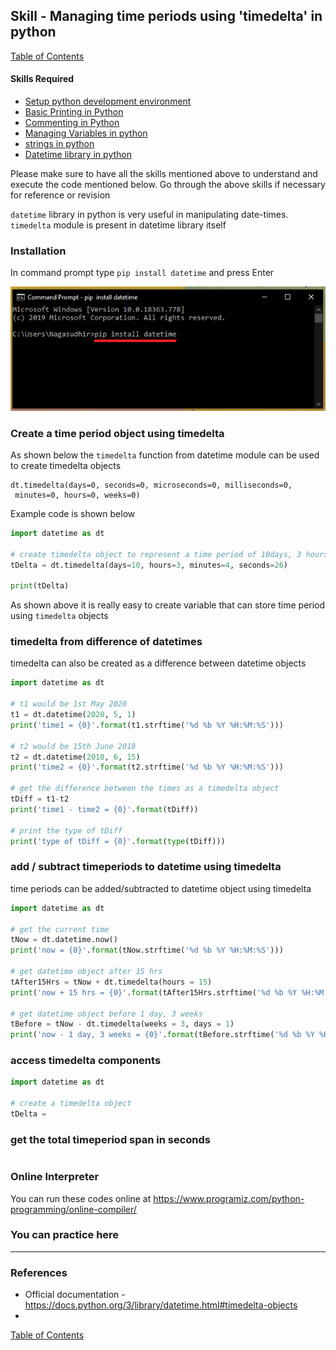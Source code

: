 ## Skill - Managing time periods using 'timedelta' in python
[Table of Contents](https://nagasudhir.blogspot.com/2020/04/taming-python-table-of-contents.html)

#### Skills Required
* [Setup python development environment](https://nagasudhir.blogspot.com/2020/04/setup-python-development-environment_14.html)
* [Basic Printing in Python](https://nagasudhir.blogspot.com/2020/04/basic-printing-in-python.html)
* [Commenting in Python](https://nagasudhir.blogspot.com/2020/04/comments-in-python.html)
* [Managing Variables in python](https://nagasudhir.blogspot.com/2020/04/managing-variables-in-python.html)
* [strings in python](https://nagasudhir.blogspot.com/2020/04/strings-in-python.html)
* [Datetime library in python](https://nagasudhir.blogspot.com/2020/05/datetime-library-in-python.html)

Please make sure to have all the skills mentioned above to understand and execute the code mentioned below. Go through the above skills if necessary for reference or revision

`datetime` library in python is very useful in manipulating date-times.
`timedelta` module is present in datetime library itself

### Installation
In command prompt type `pip install datetime` and press Enter

![pip install datetime image](https://github.com/nagasudhirpulla/taming_python/raw/master/blog/skills/assets/img/pip_install_datetime.png)
### Create a time period object using timedelta
As shown below the `timedelta` function from datetime module can be used to create timedelta objects
```
dt.timedelta(days=0, seconds=0, microseconds=0, milliseconds=0,
 minutes=0, hours=0, weeks=0)
```
Example code is shown below
```python
import datetime as dt

# create timedelta object to represent a time period of 10days, 3 hours, 4 mins, 26 seconds
tDelta = dt.timedelta(days=10, hours=3, minutes=4, seconds=26)

print(tDelta)
```
As shown above it is really easy to create variable that can store time period using `timedelta` objects

### timedelta from difference of datetimes
timedelta can also be created as a difference between datetime objects
```python
import datetime as dt

# t1 would be 1st May 2020
t1 = dt.datetime(2020, 5, 1)
print('time1 = {0}'.format(t1.strftime('%d %b %Y %H:%M:%S')))

# t2 would be 15th June 2018
t2 = dt.datetime(2018, 6, 15)
print('time2 = {0}'.format(t2.strftime('%d %b %Y %H:%M:%S')))

# get the difference between the times as a timedelta object
tDiff = t1-t2
print('time1 - time2 = {0}'.format(tDiff))

# print the type of tDiff
print('type of tDiff = {0}'.format(type(tDiff)))
```
### add / subtract timeperiods to datetime using timedelta
time periods can be added/subtracted to datetime object using timedelta
```python
import datetime as dt

# get the current time
tNow = dt.datetime.now()
print('now = {0}'.format(tNow.strftime('%d %b %Y %H:%M:%S')))

# get datetime object after 15 hrs
tAfter15Hrs = tNow + dt.timedelta(hours = 15)
print('now + 15 hrs = {0}'.format(tAfter15Hrs.strftime('%d %b %Y %H:%M:%S')))

# get datetime object before 1 day, 3 weeks
tBefore = tNow - dt.timedelta(weeks = 3, days = 1)
print('now - 1 day, 3 weeks = {0}'.format(tBefore.strftime('%d %b %Y %H:%M:%S')))
```

### access timedelta components
```python
import datetime as dt

# create a timedelta object
tDelta = 
```

### get the total timeperiod span in seconds
```python

```

### Online Interpreter
You can run these codes online at https://www.programiz.com/python-programming/online-compiler/

### You can practice here


<hr/>

### References
* Official documentation - https://docs.python.org/3/library/datetime.html#timedelta-objects
* 

[Table of Contents](https://nagasudhir.blogspot.com/2020/04/taming-python-table-of-contents.html)

<!--stackedit_data:
eyJwcm9wZXJ0aWVzIjoidGl0bGU6IFRpbWVkZWx0YXMgaW4gcH
l0aG9uXG5hdXRob3I6IE5hZ3N1ZGhpciBQdWxsYVxuZGF0ZTog
JzIwMjAtMDUtMTEnXG50YWdzOiAnbGVhcm5pbmcsIHB5dGhvbi
wgdGFtaW5nX3B5dGhvbl9za2lsbCdcbmNhdGVnb3JpZXM6IHRh
bWluZ19weXRob25fc2tpbGxcbiIsImhpc3RvcnkiOlstMTE0MT
EzNDU3OSwtMjE0NDAyMDY2NiwxNjg5OTczMjc1LDkwNjM3OTE4
NywxNzMxNjE3MDE5XX0=
-->